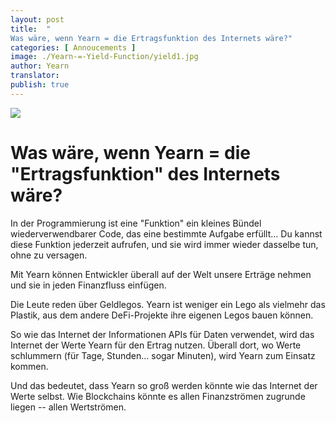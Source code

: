 ```yaml
---
layout: post
title:  "
Was wäre, wenn Yearn = die Ertragsfunktion des Internets wäre?"
categories: [ Annoucements ]
image: ./Yearn-=-Yield-Function/yield1.jpg
author: Yearn
translator:
publish: true
---
```


![](yield1.jpg)

# Was wäre, wenn Yearn = die "Ertragsfunktion" des Internets wäre?

In der Programmierung ist eine "Funktion" ein kleines Bündel wiederverwendbarer Code, das eine bestimmte Aufgabe erfüllt... Du kannst diese Funktion jederzeit aufrufen, und sie wird immer wieder dasselbe tun, ohne zu versagen.

Mit Yearn können Entwickler überall auf der Welt unsere Erträge nehmen und sie in jeden Finanzfluss einfügen.

Die Leute reden über Geldlegos. Yearn ist weniger ein Lego als vielmehr das Plastik, aus dem andere DeFi-Projekte ihre eigenen Legos bauen können.

So wie das Internet der Informationen APIs für Daten verwendet, wird das Internet der Werte Yearn für den Ertrag nutzen. Überall dort, wo Werte schlummern (für Tage, Stunden... sogar Minuten), wird Yearn zum Einsatz kommen.

Und das bedeutet, dass Yearn so groß werden könnte wie das Internet der Werte selbst. Wie Blockchains könnte es allen Finanzströmen zugrunde liegen -- allen Wertströmen.
